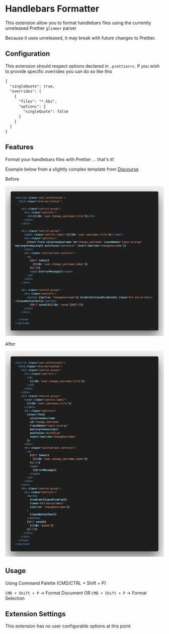 # Handlebars Formatter

This extension allow you to format handlebars files using the currently unreleased Prettier `glimmer` parser

Because it uses unreleased, it may break with future changes to Prettier.

## Configuration

This extension should respect options declared in `.prettierrc`.  If you wish to provide specific overrides you can do so like this

```
{
  "singleQuote": true,
  "overrides": [
    {
      "files": "*.hbs",
      "options": {
        "singleQuote": false
      }
    }
  ]
}
```

## Features

Format your handlebars files with Prettier ... that's it!

Example below from a slightly complex template from [Discourse](https://github.com/discourse/discourse/blob/master/app/assets/javascripts/discourse/templates/preferences-username.hbs)

Before

![before](/images/before.png)

After

![after](/images/after.png)

## Usage
Using Command Palette (CMD/CTRL + Shift + P)

`CMD + Shift + P` -> Format Document
OR
`CMD + Shift + P` -> Format Selection

## Extension Settings

This extension has no user configurable options at this point
